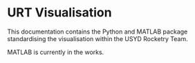 # URT Visualisation

This documentation contains the Python and MATLAB package standardising the visualisation within the USYD Rocketry Team.

MATLAB is currently in the works.
